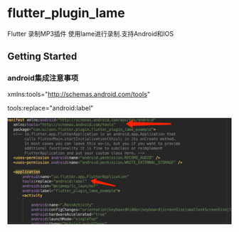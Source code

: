 # flutter_plugin_lame

Flutter 录制MP3插件  使用lame进行录制.支持Android和IOS 

## Getting Started

### android集成注意事项

   xmlns:tools="http://schemas.android.com/tools"

   tools:replace="android:label"
   
 
   ![](images/android集成步骤1.png)


